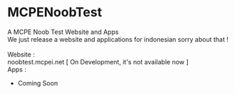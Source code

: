 # MCPENoobTest
A MCPE Noob Test Website and Apps
<br>
We just release a website and applications for indonesian sorry about that !<br>
<br>
Website :<br>
noobtest.mcpei.net [ On Development, it's not available now ]<br>
Apps :<br>
- Coming Soon
